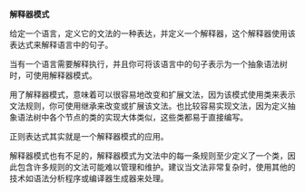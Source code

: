 
**解释器模式**

给定一个语言，定义它的文法的一种表达，并定义一个解释器，这个解释器使用该表达式来解释语言中的句子。

当有一个语言需要解释执行，并且你可将该语言中的句子表示为一个抽象语法树时，可使用解释器模式。

用了解释器模式，意味着可以很容易地改变和扩展文法，因为该模式使用类来表示文法规则，你可使用继承来改变或扩展该文法。也比较容易实现文法，因为定义抽象语法树中各个节点的类的实现大体类似，这些类都易于直接编写。

正则表达式其实就是一个解释器模式的应用。

解释器模式也有不足的，解释器模式为文法中的每一条规则至少定义了一个类，因此包含许多规则的文法可能难以管理和维护。建议当文法非常复杂时，使用其他的技术如语法分析程序或编译器生成器来处理。
